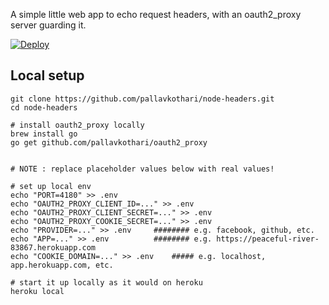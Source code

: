 A simple little web app to echo request headers, with an oauth2_proxy server guarding it. 

[![Deploy](https://www.herokucdn.com/deploy/button.svg)](https://heroku.com/deploy)



## Local setup 

```
git clone https://github.com/pallavkothari/node-headers.git
cd node-headers

# install oauth2_proxy locally
brew install go
go get github.com/pallavkothari/oauth2_proxy


# NOTE : replace placeholder values below with real values!

# set up local env 
echo "PORT=4180" >> .env
echo "OAUTH2_PROXY_CLIENT_ID=..." >> .env
echo "OAUTH2_PROXY_CLIENT_SECRET=..." >> .env
echo "OAUTH2_PROXY_COOKIE_SECRET=..." >> .env
echo "PROVIDER=..." >> .env 	######## e.g. facebook, github, etc. 
echo "APP=..." >> .env 			######## e.g. https://peaceful-river-83867.herokuapp.com
echo "COOKIE_DOMAIN=..." >> .env	##### e.g. localhost, app.herokuapp.com, etc. 

# start it up locally as it would on heroku 
heroku local 
```

